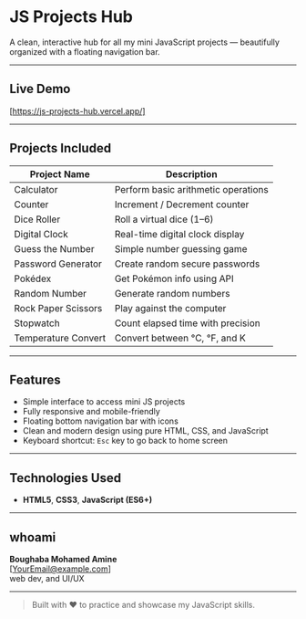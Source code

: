 # JS Projects Hub

A clean, interactive hub for all my mini JavaScript projects — beautifully organized with a floating navigation bar.

---

## Live Demo

[https://js-projects-hub.vercel.app/] <!-- Replace this link -->

---

## Projects Included

| Project Name        | Description                          |
|---------------------|--------------------------------------|
| Calculator          | Perform basic arithmetic operations  |
| Counter             | Increment / Decrement counter        |
| Dice Roller         | Roll a virtual dice (1–6)            |
| Digital Clock       | Real-time digital clock display      |
| Guess the Number    | Simple number guessing game          |
| Password Generator  | Create random secure passwords       |
| Pokédex             | Get Pokémon info using API           |
| Random Number       | Generate random numbers              |
| Rock Paper Scissors | Play against the computer            |
| Stopwatch           | Count elapsed time with precision    |
| Temperature Convert | Convert between °C, °F, and K        |

---

## Features

-  Simple interface to access mini JS projects
-  Fully responsive and mobile-friendly
-  Floating bottom navigation bar with icons
-  Clean and modern design using pure HTML, CSS, and JavaScript
-  Keyboard shortcut: `Esc` key to go back to home screen

---

##  Technologies Used

- **HTML5**, **CSS3**, **JavaScript (ES6+)**

---


##  whoami

**Boughaba Mohamed Amine**  
[YourEmail@example.com]  
web dev, and UI/UX  

---

> Built with ❤️ to practice and showcase my JavaScript skills.

